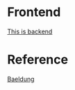 # Frontend

<a href="https://github.com/dickanirwansyah/spring-boot-angular-ecommerce-backend">This is backend</a>

# Reference

<a href="https://github.com/eugenp/tutorials">Baeldung</a>

